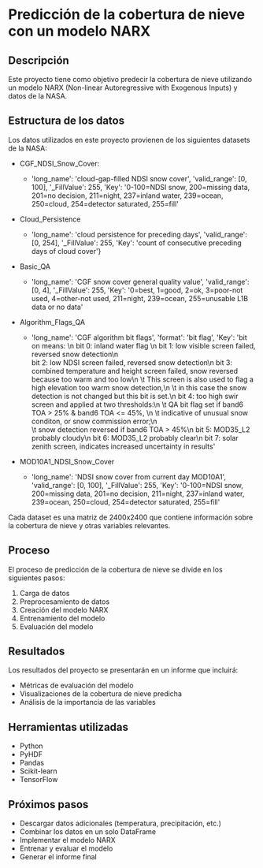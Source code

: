 # Predicción de la cobertura de nieve con un modelo NARX

## Descripción

Este proyecto tiene como objetivo predecir la cobertura de nieve utilizando un modelo NARX (Non-linear Autoregressive with Exogenous Inputs) y datos de la NASA.

## Estructura de los datos

Los datos utilizados en este proyecto provienen de los siguientes datasets de la NASA:

* CGF_NDSI_Snow_Cover:
    - 'long_name': 'cloud-gap-filled NDSI snow cover', 'valid_range': [0, 100], '_FillValue': 255, 'Key': '0-100=NDSI snow, 200=missing data, 201=no decision, 211=night, 237=inland water, 239=ocean, 250=cloud, 254=detector saturated, 255=fill'

* Cloud_Persistence
    - 'long_name': 'cloud persistence for preceding days', 'valid_range': [0, 254], '_FillValue': 255, 'Key': 'count of consecutive preceding days of cloud cover'}

* Basic_QA
    - 'long_name': 'CGF snow cover general quality value', 'valid_range': [0, 4], '_FillValue': 255, 'Key': '0=best, 1=good, 2=ok, 3=poor-not used, 4=other-not used, 211=night, 239=ocean, 255=unusable L1B data or no data'

* Algorithm_Flags_QA
    - 'long_name': 'CGF algorithm bit flags', 'format': 'bit flag', 'Key': 'bit on means: \n            bit 0: inland water flag \n            bit 1: low visible screen failed, reversed snow detection\n    
        bit 2: low NDSI screen failed, reversed snow detection\n            bit 3: combined temperature and height screen failed, snow reversed because too warm and too low\n                  \t This screen is also used to flag a high elevation too warm snow detection,\n                  \t in this case the snow detection is not changed but this bit is set.\n            bit 4: too high swir screen and applied at two thresholds:\n                   \t QA bit flag set if band6 TOA > 25% & band6 TOA <= 45%, \n                  \t indicative of unusual snow conditon, or snow commission error;\n      
            \t snow detection reversed if band6 TOA > 45%\n            bit 5: MOD35_L2 probably cloudy\n            bit 6: MOD35_L2 probably clear\n            bit 7: solar zenith screen, indicates increased uncertainty in results'

* MOD10A1_NDSI_Snow_Cover
    - 'long_name': 'NDSI snow cover from current day MOD10A1', 'valid_range': [0, 100], '_FillValue': 255, 'Key': '0-100=NDSI snow, 200=missing data, 201=no decision, 211=night, 237=inland water, 239=ocean, 250=cloud, 254=detector saturated, 255=fill'

Cada dataset es una matriz de 2400x2400 que contiene información sobre la cobertura de nieve y otras variables relevantes.

## Proceso

El proceso de predicción de la cobertura de nieve se divide en los siguientes pasos:

1. Carga de datos
2. Preprocesamiento de datos
3. Creación del modelo NARX
4. Entrenamiento del modelo
5. Evaluación del modelo

## Resultados

Los resultados del proyecto se presentarán en un informe que incluirá:

* Métricas de evaluación del modelo
* Visualizaciones de la cobertura de nieve predicha
* Análisis de la importancia de las variables

## Herramientas utilizadas

* Python
* PyHDF
* Pandas
* Scikit-learn
* TensorFlow

## Próximos pasos

* Descargar datos adicionales (temperatura, precipitación, etc.)
* Combinar los datos en un solo DataFrame
* Implementar el modelo NARX
* Entrenar y evaluar el modelo
* Generar el informe final